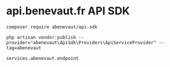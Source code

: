 # api.benevaut.fr API SDK

```
composer require abenevaut/api-sdk
```

```
php artisan vendor:publish --provider="abenevaut\ApiSdk\Providers\ApiServiceProvider" --tag=abenevaut
```

```
services.abenevaut.endpoint
```
